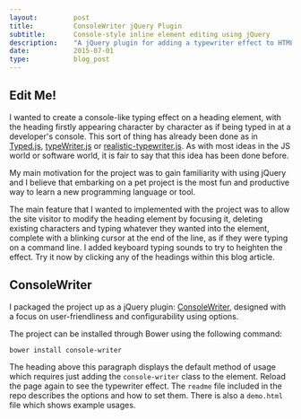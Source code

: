 ```yaml
---
layout:         post
title:          ConsoleWriter jQuery Plugin
subtitle:       Console-style inline element editing using jQuery
description:    "A jQuery plugin for adding a typewriter effect to HTML elements and interactively editing element text"
date:           2015-07-01
type:           blog_post
---
```


<h2 class="console-writer" cw-sound="true" cw-animation="true">Edit Me!</h2>
I wanted to create a console-like typing effect on a heading element, with the heading firstly 
appearing character by character as if being typed in at a developer's console. This sort of thing has already been done
as in <a href="http://www.mattboldt.com/demos/typed-js/">Typed.js</a>,
<a href="http://codepen.io/voronianski/pen/aicwk">typeWriter.js</a> or
<a href="https://github.com/fardjad/realistic-typewriter.js">realistic-typewriter.js</a>. As with most ideas in the JS
world or software world, it is fair to say that this idea has been done before.

My main motivation for the project was to gain familiarity with using jQuery and I believe that embarking on a pet
project is the most fun and productive way to learn a new programming language or tool. 

The main feature that I wanted to implemented with the project was to allow the site visitor to modify the heading element by focusing it,
deleting existing characters and typing whatever they wanted into the element, complete with a blinking cursor at the end
of the line, as if they were typing on a command line. I added keyboard typing sounds to try to heighten the effect. Try it now by clicking any of
the headings within this blog article.

<h2 class="console-writer" cw-typing-sound="true">ConsoleWriter</h2>
I packaged the project up as a jQuery plugin: <a href="https://github.com/robinrob/console-writer.git">ConsoleWriter</a>,
designed with a focus on user-friendliness and configurability using options.

The project can be installed through Bower using the following command:

<pre><code class="bash">bower install console-writer</code></pre>

The heading above this paragraph displays the default method of usage which requires
just adding the `console-writer` class to the element. Reload the page again to see the typewriter effect. The `readme`
file included in the repo describes the options and how to set them. There is also a `demo.html` file which shows
example usages.